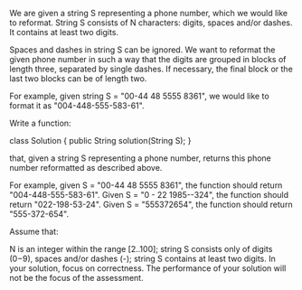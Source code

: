 We are given a string S representing a phone number, which we would like to reformat. String S consists of N characters: digits, spaces and/or dashes. It contains at least two digits.

Spaces and dashes in string S can be ignored. We want to reformat the given phone number in such a way that the digits are grouped in blocks of length three, separated by single dashes. If necessary, the final block or the last two blocks can be of length two.

For example, given string S = "00-44  48 5555 8361", we would like to format it as "004-448-555-583-61".

Write a function:

class Solution { public String solution(String S); }

that, given a string S representing a phone number, returns this phone number reformatted as described above.

For example, given S = "00-44  48 5555 8361", the function should return "004-448-555-583-61". Given S = "0 - 22 1985--324", the function should return "022-198-53-24". Given S = "555372654", the function should return "555-372-654".

Assume that:

N is an integer within the range [2..100];
string S consists only of digits (0−9), spaces and/or dashes (-);
string S contains at least two digits.
In your solution, focus on correctness. The performance of your solution will not be the focus of the assessment.